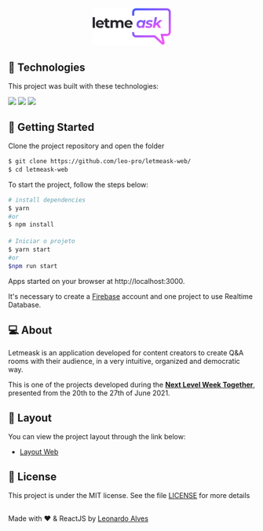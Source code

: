 <p align="center">
  <img alt="Letmeask" src="https://raw.githubusercontent.com/leo-pro/letmeask-web/a3f613820b94b26076596c19dff8f3ffd97ea908/src/assets/images/logo.svg" width="160px">
</p>

## 🧪 Technologies

This project was built with these technologies:

<p>
  <a href="https://reactjs.org" target="_blank"><img src="https://img.shields.io/badge/React-20232A?style=for-the-badge&logo=react&logoColor=61DAFB"></a>
  <a href="https://www.typescriptlang.org/" target="_blank"><img src="https://img.shields.io/badge/TypeScript-007ACC?style=for-the-badge&logo=typescript&logoColor=white"></a>
  <a href="https://firebase.google.com/" target="_blank"><img src="https://img.shields.io/badge/firebase-ffca28?style=for-the-badge&logo=firebase&logoColor=black"></a>
</p>


## 🚀  Getting Started

Clone the project repository and open the folder 

```bash
$ git clone https://github.com/leo-pro/letmeask-web/
$ cd letmeask-web
```

To start the project, follow the steps below:
```bash
# install dependencies
$ yarn 
#or 
$ npm install

# Iniciar o projeto
$ yarn start 
#or 
$npm run start
```
Apps started on your browser at http://localhost:3000.

It's necessary to create a [Firebase](https://firebase.google.com/) account and one project to use Realtime Database.

## 💻 About

Letmeask is an application developed for content creators to create Q&A rooms with their audience, in a very intuitive, organized and democratic way.

This is one of the projects developed during the **[Next Level Week Together](https://nextlevelweek.com/)**, presented from the 20th to the 27th of June 2021.


## 🔖 Layout

You can view the project layout through the link below:

- [Layout Web](https://www.figma.com/file/u0BQK8rCf2KgzcukdRRCWh/Letmeask/duplicate) 

## 📝 License

This project is under the MIT license. See the file [LICENSE](LICENSE.md) for more details

##

Made with ❤️ & ReactJS by [Leonardo Alves](https://github.com/leo-pro)
